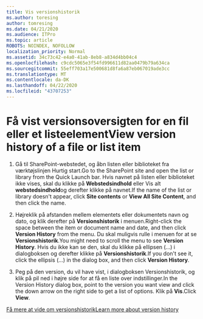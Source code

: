 ```yaml
---
title: Vis versionshistorik
ms.author: toresing
author: tomresing
ms.date: 04/21/2020
ms.audience: ITPro
ms.topic: article
ROBOTS: NOINDEX, NOFOLLOW
localization_priority: Normal
ms.assetid: 34c73c42-e4a0-41ab-8eb8-a834d4bb04c4
ms.openlocfilehash: c9cdc5065e3f54fd996611d82aa0479b79a634ca
ms.sourcegitcommit: 55eff703a17e500681d8fa6a87eb067019ade3cc
ms.translationtype: MT
ms.contentlocale: da-DK
ms.lasthandoff: 04/22/2020
ms.locfileid: "43707253"
---
```

# <a name="view-version-history-of-a-file-or-list-item"></a><span data-ttu-id="fb63c-102">Få vist versionsoversigten for en fil eller et listeelement</span><span class="sxs-lookup"><span data-stu-id="fb63c-102">View version history of a file or list item</span></span>

1. <span data-ttu-id="fb63c-103">Gå til SharePoint-webstedet, og åbn listen eller biblioteket fra værktøjslinjen Hurtig start.</span><span class="sxs-lookup"><span data-stu-id="fb63c-103">Go to the SharePoint site and open the list or library from the Quick Launch bar.</span></span> <span data-ttu-id="fb63c-104">Hvis navnet på listen eller biblioteket ikke vises, skal du klikke på **Webstedsindhold** eller Vis alt **webstedsindhold**og derefter klikke på navnet.</span><span class="sxs-lookup"><span data-stu-id="fb63c-104">If the name of the list or library doesn't appear, click **Site contents** or **View All Site Content**, and then click the name.</span></span>
    
2. <span data-ttu-id="fb63c-105">Højreklik på afstanden mellem elementets eller dokumentets navn og dato, og klik derefter på **Versionshistorik** i menuen.</span><span class="sxs-lookup"><span data-stu-id="fb63c-105">Right-click the space between the item or document name and date, and then click **Version History** from the menu.</span></span> <span data-ttu-id="fb63c-106">Du skal muligvis rulle i menuen for at se **Versionshistorik**.</span><span class="sxs-lookup"><span data-stu-id="fb63c-106">You might need to scroll the menu to see **Version History**.</span></span> <span data-ttu-id="fb63c-107">Hvis du ikke kan se den, skal du klikke på ellipsen (...) i dialogboksen og derefter klikke på **Versionshistorik**.</span><span class="sxs-lookup"><span data-stu-id="fb63c-107">If you don't see it, click the ellipsis (...) in the dialog box, and then click **Version History**.</span></span>
    
3. <span data-ttu-id="fb63c-108">Peg på den version, du vil have vist, i dialogboksen Versionshistorik, og klik på pil ned i højre side for at få en liste over indstillinger.</span><span class="sxs-lookup"><span data-stu-id="fb63c-108">In the Version History dialog box, point to the version you want view and click the down arrow on the right side to get a list of options.</span></span> <span data-ttu-id="fb63c-109">Klik på **Vis**.</span><span class="sxs-lookup"><span data-stu-id="fb63c-109">Click **View**.</span></span>
    
[<span data-ttu-id="fb63c-110">Få mere at vide om versionshistorik</span><span class="sxs-lookup"><span data-stu-id="fb63c-110">Learn more about version history</span></span>](https://go.microsoft.com/fwlink/?linkid=875709)
  

